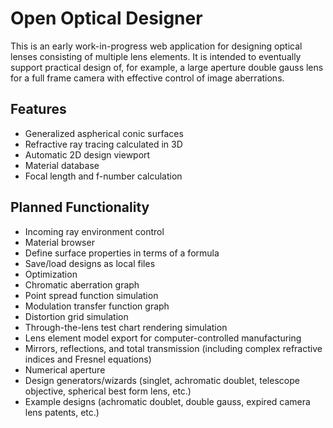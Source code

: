 # Open Optical Designer

This is an early work-in-progress web application for
designing optical lenses consisting of multiple lens elements.
It is intended to eventually support practical design of, for
example, a large aperture double gauss lens for a full frame camera with
effective control of image aberrations.

## Features

* Generalized aspherical conic surfaces
* Refractive ray tracing calculated in 3D
* Automatic 2D design viewport
* Material database
* Focal length and f-number calculation

## Planned Functionality

* Incoming ray environment control
* Material browser
* Define surface properties in terms of a formula
* Save/load designs as local files
* Optimization
* Chromatic aberration graph
* Point spread function simulation
* Modulation transfer function graph
* Distortion grid simulation
* Through-the-lens test chart rendering simulation
* Lens element model export for computer-controlled manufacturing
* Mirrors, reflections, and total transmission (including complex refractive indices and Fresnel equations)
* Numerical aperture
* Design generators/wizards (singlet, achromatic doublet, telescope objective, spherical best form lens, etc.)
* Example designs (achromatic doublet, double gauss, expired camera lens patents, etc.)

